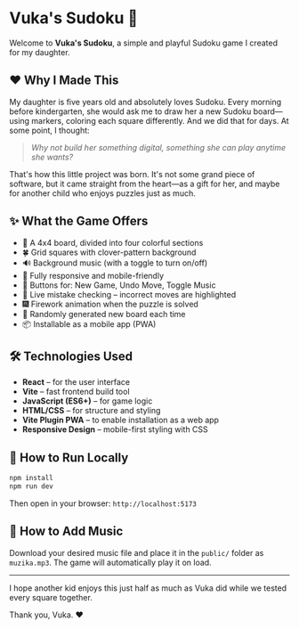 # Vuka's Sudoku 🎀

Welcome to **Vuka's Sudoku**, a simple and playful Sudoku game I created for my daughter.

## ❤️ Why I Made This

My daughter is five years old and absolutely loves Sudoku. Every morning before kindergarten, she would ask me to draw her a new Sudoku board—using markers, coloring each square differently. And we did that for days. At some point, I thought:

> *Why not build her something digital, something she can play anytime she wants?*

That's how this little project was born. It's not some grand piece of software, but it came straight from the heart—as a gift for her, and maybe for another child who enjoys puzzles just as much.

## ✨ What the Game Offers

* 🎨 A 4x4 board, divided into four colorful sections
* 🍀 Grid squares with clover-pattern background
* 🔊 Background music (with a toggle to turn on/off)
* 📱 Fully responsive and mobile-friendly
* 🔁 Buttons for: New Game, Undo Move, Toggle Music
* 🧠 Live mistake checking – incorrect moves are highlighted
* 🎆 Firework animation when the puzzle is solved
* 🧩 Randomly generated new board each time
* 📦 Installable as a mobile app (PWA)

## 🛠️ Technologies Used

* **React** – for the user interface
* **Vite** – fast frontend build tool
* **JavaScript (ES6+)** – for game logic
* **HTML/CSS** – for structure and styling
* **Vite Plugin PWA** – to enable installation as a web app
* **Responsive Design** – mobile-first styling with CSS

## 🚀 How to Run Locally

```bash
npm install
npm run dev
```

Then open in your browser: `http://localhost:5173`

## 📂 How to Add Music

Download your desired music file and place it in the `public/` folder as `muzika.mp3`. The game will automatically play it on load.

---

I hope another kid enjoys this just half as much as Vuka did while we tested every square together.

Thank you, Vuka. ❤️

